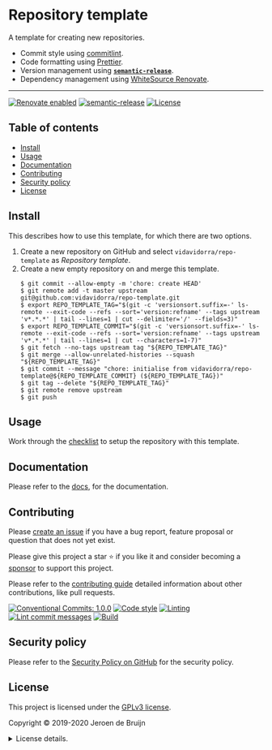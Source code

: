 # Repository template

A template for creating new repositories.

- Commit style using [commitlint](https://commitlint.js.org/).
- Code formatting using [Prettier](https://prettier.io/).
- Version management using [**`semantic-release`**](https://semantic-release.gitbook.io/semantic-release/).
- Dependency management using [WhiteSource Renovate](https://www.whitesourcesoftware.com/free-developer-tools/renovate).

---

[![Renovate enabled](https://img.shields.io/badge/Renovate-enabled-brightgreen.svg?logo=renovatebot&logoColor&style=flat-square)](https://renovatebot.com)
[![semantic-release](https://img.shields.io/badge/%20%20%F0%9F%93%A6%F0%9F%9A%80-semantic--release-e10079.svg?style=flat-square)](https://github.com/semantic-release/semantic-release)
[![License](https://img.shields.io/github/license/vidavidorra/repo-template.svg?style=flat-square)](LICENSE.md)

<a name="toc"></a>

## Table of contents

- [Install](#install)
- [Usage](#usage)
- [Documentation](#documentation)
- [Contributing](#contributing)
- [Security policy](#security-policy)
- [License](#license)

## Install

This describes how to use this template, for which there are two options.

1. Create a new repository on GitHub and select `vidavidorra/repo-template` as _Repository template_.
2. Create a new empty repository on and merge this template.
   ```shell
   $ git commit --allow-empty -m 'chore: create HEAD'
   $ git remote add -t master upstream git@github.com:vidavidorra/repo-template.git
   $ export REPO_TEMPLATE_TAG="$(git -c 'versionsort.suffix=-' ls-remote --exit-code --refs --sort='version:refname' --tags upstream 'v*.*.*' | tail --lines=1 | cut --delimiter='/' --fields=3)"
   $ export REPO_TEMPLATE_COMMIT="$(git -c 'versionsort.suffix=-' ls-remote --exit-code --refs --sort='version:refname' --tags upstream 'v*.*.*' | tail --lines=1 | cut --characters=1-7)"
   $ git fetch --no-tags upstream tag "${REPO_TEMPLATE_TAG}"
   $ git merge --allow-unrelated-histories --squash "${REPO_TEMPLATE_TAG}"
   $ git commit --message "chore: initialise from vidavidorra/repo-template@${REPO_TEMPLATE_COMMIT} (${REPO_TEMPLATE_TAG})"
   $ git tag --delete "${REPO_TEMPLATE_TAG}"
   $ git remote remove upstream
   $ git push
   ```

## Usage

Work through the [checklist](docs/checklist.md) to setup the repository with this template.

## Documentation

Please refer to the [docs](docs), for the documentation.

## Contributing

Please [create an issue](https://github.com/vidavidorra/repo-template/issues/new/choose) if you have a bug report, feature proposal or question that does not yet exist.

Please give this project a star ⭐ if you like it and consider becoming a [sponsor](https://github.com/sponsors/jdbruijn) to support this project.

Please refer to the [contributing guide](https://github.com/vidavidorra/.github/CONTRIBUTING.md) detailed information about other contributions, like pull requests.

[![Conventional Commits: 1.0.0](https://img.shields.io/badge/Conventional%20Commits-1.0.0-yellow.svg?style=flat-square)](https://conventionalcommits.org)
[![Code style](https://img.shields.io/badge/code_style-Prettier-ff69b4.svg?logo=prettier&style=flat-square)](https://github.com/prettier/prettier)
[![Linting](https://img.shields.io/badge/linting-ESLint-lightgrey.svg?logo=eslint&style=flat-square)](https://eslint.org)
[![Lint commit messages](https://img.shields.io/github/workflow/status/vidavidorra/repo-template/Lint%20commit%20messages?logo=github&label=Lint%20commit%20messages&style=flat-square)](https://github.com/vidavidorra/repo-template/actions)
[![Build](https://img.shields.io/github/workflow/status/vidavidorra/repo-template/Build?logo=github&label=Build&style=flat-square)](https://github.com/vidavidorra/repo-template/actions)

## Security policy

Please refer to the [Security Policy on GitHub](https://github.com/vidavidorra/repo-template/security/) for the security policy.

## License

This project is licensed under the [GPLv3 license](https://www.gnu.org/licenses/gpl.html).

Copyright © 2019-2020 Jeroen de Bruijn

<details><summary>License details.</summary>
<p>

This program is free software: you can redistribute it and/or modify
it under the terms of the GNU General Public License as published by
the Free Software Foundation, either version 3 of the License, or
(at your option) any later version.

This program is distributed in the hope that it will be useful,
but WITHOUT ANY WARRANTY; without even the implied warranty of
MERCHANTABILITY or FITNESS FOR A PARTICULAR PURPOSE. See the
GNU General Public License for more details.

You should have received a copy of the GNU General Public License
along with this program. If not, see <http://www.gnu.org/licenses/>.

The full text of the license is available in the [LICENSE](LICENSE.md) file in this repository and [online](https://www.gnu.org/licenses/gpl.html).

</details>
